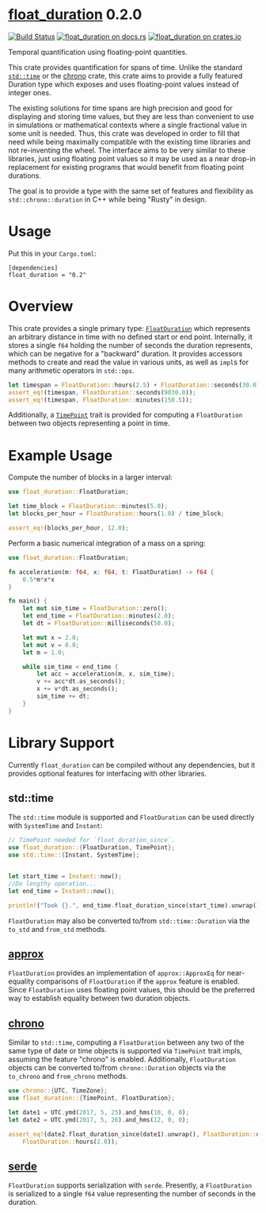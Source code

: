 [float_duration](https://docs.rs/float_duration) 0.2.0
======================
[![Build Status](https://travis-ci.org/tylerreisinger/rust-float-duration.svg?branch=master)](https://travis-ci.org/tylerreisinger/rust-float-duration)
[![float_duration on docs.rs][docsrs-image]][docsrs]
[![float_duration on crates.io][crates-image]][crates]

[docsrs-image]: https://docs.rs/float_duration/badge.svg?version=0.2.0
[docsrs]: https://docs.rs/float_duration/0.2.0/
[crates-image]: https://img.shields.io/crates/v/float_duration.svg
[crates]: https://crates.io/crates/float_duration

Temporal quantification using floating-point quantities.

This crate provides quantification for spans of time. Unlike the standard
[`std::time`](https://doc.rust-lang.org/std/time/index.html) or the
[chrono](https://crates.io/crates/chrono) crate, this crate aims
to provide a fully featured Duration type which exposes and uses floating-point
values instead of integer ones.

The existing solutions for time spans are high precision and good for displaying
and storing time values, but they are less than convenient to use in simulations or
mathematical contexts where a single fractional value in some unit is needed. Thus,
this crate was developed in order to fill that need while being maximally compatible
with the existing time libraries and not re-inventing the wheel. The interface aims to
be very similar to these libraries, just using floating point values so it may be
used as a near drop-in replacement for existing programs that
would benefit from floating point durations.

The goal is to provide a type with the same set of features and flexibility as
`std::chrono::duration` in C++ while being "Rusty" in design.

# Usage
Put this in your `Cargo.toml`:

```
[dependencies]
float_duration = "0.2"
```
# Overview

This crate provides a single primary type:
[`FloatDuration`](duration/struct.FloatDuration.html) which represents an
arbitrary distance in time with no defined start or end point.
Internally, it stores a single `f64` holding the number of seconds the duration
represents, which can be negative for a "backward" duration. It provides accessors
methods to create and read the value in various units, as well as `impl`s for many
arithmetic operators in `std::ops`.

```rust
let timespan = FloatDuration::hours(2.5) + FloatDuration::seconds(30.0);
assert_eq!(timespan, FloatDuration::seconds(9030.0));
assert_eq!(timespan, FloatDuration::minutes(150.5));
```
Additionally, a [`TimePoint`](duration/trait.TimePoint.html) trait is provided
for computing a `FloatDuration` between two objects representing a point in time.

# Example Usage

Compute the number of blocks in a larger interval:

```rust
use float_duration::FloatDuration;

let time_block = FloatDuration::minutes(5.0);
let blocks_per_hour = FloatDuration::hours(1.0) / time_block;

assert_eq!(blocks_per_hour, 12.0);
```

Perform a basic numerical integration of a mass on a spring:

```rust
use float_duration::FloatDuration;

fn acceleration(m: f64, x: f64, t: FloatDuration) -> f64 {
    0.5*m*x*x
}

fn main() {
    let mut sim_time = FloatDuration::zero();
    let end_time = FloatDuration::minutes(2.0);
    let dt = FloatDuration::milliseconds(50.0);

    let mut x = 2.0;
    let mut v = 0.0;
    let m = 1.0;

    while sim_time < end_time {
        let acc = acceleration(m, x, sim_time);
        v += acc*dt.as_seconds();
        x += v*dt.as_seconds();
        sim_time += dt;
    }
}
```

# Library Support

Currently `float_duration` can be compiled without any dependencies, but it
provides optional features for interfacing with other libraries.

## std::time
The `std::time` module is supported and `FloatDuration`
can be used directly with `SystemTime` and `Instant`:

```rust
// TimePoint needed for `float_duration_since`.
use float_duration::{FloatDuration, TimePoint};
use std::time::{Instant, SystemTime};


let start_time = Instant::now();
//Do lengthy operation...
let end_time = Instant::now();

println!("Took {}.", end_time.float_duration_since(start_time).unwrap());
```

`FloatDuration` may also be converted to/from `std::time::Duration` via the
`to_std` and `from_std` methods.

## [approx](https://crates.io/crates/approx)
`FloatDuration` provides an implementation of `approx::ApproxEq`
for near-equality comparisons of `FloatDuration` if the `approx` feature is enabled.
Since `FloatDuration` uses floating point values, this should be the
preferred way to establish equality between two duration objects.

## [chrono](https://crates.io/crates/chrono)

Similar to `std::time`, computing a `FloatDuration` between any two of the same type of
date or time objects
is supported via `TimePoint` trait impls, assuming the feature
"chrono" is enabled.
Additionally, `FloatDuration` objects can be converted to/from
`chrono::Duration` objects via the `to_chrono` and `from_chrono` methods.

```rust
use chrono::{UTC, TimeZone};
use float_duration::{TimePoint, FloatDuration};

let date1 = UTC.ymd(2017, 5, 25).and_hms(10, 0, 0);
let date2 = UTC.ymd(2017, 5, 26).and_hms(12, 0, 0);

assert_eq!(date2.float_duration_since(date1).unwrap(), FloatDuration::days(1.0) +
    FloatDuration::hours(2.0));
```

## [serde](https://crates.io/crates/serde)

`FloatDuration` supports serialization with `serde`. Presently, a `FloatDuration`
is serialized to a single `f64` value representing the number of seconds in the
duration.
